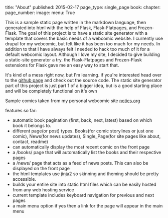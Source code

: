 title: "About"
published: 2015-02-17
page_type: single_page
book:
chapter:
page_number:
image:
menu: True

This is a sample static page written in the markdown language, then generated into html with the help of Flask, Flask-Flatpages, and Frozen-Flask. The goal of this project is to have a static site generator with a template that covers the basic needs of a webcomic website. I currently use drupal for my webcomic, but felt like it has been too much for my needs. In addition to that I have always felt I needed to hack too much of it for a default webcomic layout. Although I love my site, I decided to give building a static-site generator a try. the Flask-Flatpages and Frozen-Flask extensions for Flask gave me an easy way to start that.

It's kind of a mess right now, but I'm learning. if you're interested head over to the [github page](https://github.com/chipperdoodles/comicr) and check out the source code.
The static site generator part of this project is just part 1 of a bigger idea, but is a good starting place and will be completely functional on it's own

Sample comics taken from my personal webcomic site <a href="https://noties.org">noties.org</a>

features so far:

 * automatic book pagination (first, back, next, latest) based on which book it belongs to.
 * different page(or post) types. Books(for comic storylines or just one comic), News(for news updates), Single_Page(for site pages like about, contact, readme)
 * can automatically display the most recent comic on the front page
 * a /books/ page that will automatically list the books and their respective pages
 * a /news/ page that acts as a feed of news posts. This can also be displayed on the front page
 * the html templates use jinja2 so skinning and theming should be pretty accessible.
 * builds your entire site into static html files which can be easily hosted from any web hosting service
 * current template includes keyboard navigation for previous and next pages
 * a main menu option if yes then a link for the page will appear in the main menu
